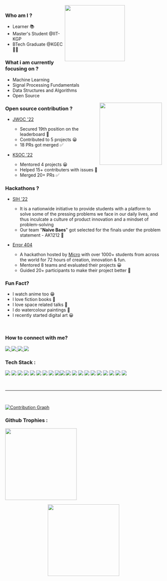 <!-- ![header](./header.png) -->

<img src="https://github-readme-stats.vercel.app/api/?username=soujo&count_private=true&theme=tokyonight&showicons=true&hide=stars&include_all_commits=true&show_icons=true" align="right" height="180" width="62%" />

<!-- <img src="https://awesome-github-stats.azurewebsites.net/user-stats/soujo?cardType=level&theme=github-dark&Border=DDDDDD" align="right" height="180" width="62%" /> -->

### Who am I ?

* Learner &#128218;
* Master's Student @IIT-KGP 
* BTech Graduate @KGEC &#128104;&#8205;&#127891;
<!-- * Backend Lead @[GDSC-KGEC](https://www.linkedin.com/company/dsckgec/) &#128187;
* Web Developer @[KGEC-RS](https://www.linkedin.com/company/kgecrs/) -->
<!-- * a designer &#9999;&#65039; -->

### What i am currently focusing on ?

* Machine Learning  
* Signal Processing Fundamentals
* Data Structures and Algorithms 
* Open Source 
<!-- * MERN &#10084;&#65039; -->
<!-- * Maintaining Github Streaks &#128517; -->
  
<img src="https://github-readme-stats.vercel.app/api/top-langs/?username=soujo&layout=compact&theme=dark&langs_count=10" align="right" height="200"/>

### Open source contribution ?

* [JWOC '22](https://jwoc.tech/)
    - Secured 19th position on the leaderboard 🎊
    - Contributed to 5 projects 😀
    - 18 PRs got merged ✅

* [KSOC '22](https://dscksoc.herokuapp.com/)
    - Mentored 4 projects 😀
    - Helped 15+ contributers with issues 👥
    - Merged 20+ PRs ✅

### Hackathons ?

* [SIH '22](https://www.sih.gov.in/)
  
    - It is a nationwide initiative to provide students with a platform to solve some of the pressing problems we face in our daily lives, and thus inculcate a culture of product innovation and a mindset of problem-solving
    - Our team "**Naive Baes**" got selected for the finals under the problem statement - AK1212 🎊
  
* [Error 404 ](https://404error.club/)
    - A hackathon hosted by [Micro](https://www.getmicro.co/) with over 1000+ students from across the world for 72 hours of creation, innovation & fun.
    - Mentored 8 teams and evaluated their projects 😀
    - Guided 20+ participants to make their project better 👥

### Fun Fact?

* I watch anime too &#128513;
* I love fiction books &#128216;
* I love space related talks &#127756;
* I do watercolour paintings &#127912;
* I recently started digital art 😀

<br>

### How to connect with me?
<a href="mailto:hazrasoujanya@gmail.com">
<img src="https://img.shields.io/badge/Gmail-D14836?style=for-the-badge&logo=gmail&logoColor=white">
</a>
<a href="https://www.linkedin.com/in/soujanyahazra/">
<img src="https://img.shields.io/badge/LinkedIn-0077B5?style=for-the-badge&logo=linkedin&logoColor=white">
</a>
<a href="https://www.instagram.com/soujanya_hazra/">
<img src="https://img.shields.io/badge/Instagram-E4405F?style=for-the-badge&logo=instagram&logoColor=white">
</a>
<a href="https://discordapp.com/users/791383804354887741">
<img src="https://img.shields.io/badge/Discord-5865F2?style=for-the-badge&logo=discord&logoColor=white">
</a>

<br>

### Tech Stack :
<img src="https://img.shields.io/badge/Python-3776AB?style=for-the-badge&logo=python&logoColor=white"> <img src="https://img.shields.io/badge/HTML5-E34F26?style=for-the-badge&logo=html5&logoColor=white"> <img src="https://img.shields.io/badge/CSS3-1572B6?style=for-the-badge&logo=css3&logoColor=white"> <img src="https://img.shields.io/badge/Bootstrap-563D7C?style=for-the-badge&logo=bootstrap&logoColor=white"> <img src="https://img.shields.io/badge/tailwindcss-%2338B2AC.svg?style=for-the-badge&logo=tailwind-css&logoColor=white"> <img src="https://img.shields.io/badge/JWT-black?style=for-the-badge&logo=JSON%20web%20tokens"> <img src="https://img.shields.io/badge/JavaScript-323330?style=for-the-badge&logo=javascript&logoColor=F7DF1E"> <img src="https://img.shields.io/badge/Node.js-339933?style=for-the-badge&logo=nodedotjs&logoColor=white"> <img src="https://img.shields.io/badge/react-%2320232a.svg?style=for-the-badge&logo=react&logoColor=%2361DAFB"><img src="https://img.shields.io/badge/npm-CB3837?style=for-the-badge&logo=npm&logoColor=white"> <img src="https://img.shields.io/badge/Express.js-000000?style=for-the-badge&logo=express&logoColor=white"> <img src="https://img.shields.io/badge/Socket.io-010101?&style=for-the-badge&logo=Socket.io&logoColor=white"> <img src="https://img.shields.io/badge/Pug-E3C29B?style=for-the-badge&logo=pug&logoColor=black"> <img src="https://img.shields.io/badge/MongoDB-white?style=for-the-badge&logo=mongodb&logoColor=4EA94B"> <img src="https://img.shields.io/badge/C-00599C?style=for-the-badge&logo=c&logoColor=white"> <img src="https://img.shields.io/badge/C%2B%2B-00599C?style=for-the-badge&logo=c%2B%2B&logoColor=white"> <img src="https://img.shields.io/badge/Visual_Studio_Code-0078D4?style=for-the-badge&logo=visual%20studio%20code&logoColor=white"> <img src="https://img.shields.io/badge/Heroku-430098?style=for-the-badge&logo=heroku&logoColor=white"> <img src="https://img.shields.io/badge/Git-F05032?style=for-the-badge&logo=git&logoColor=white"> 
<img src="https://img.shields.io/badge/GitHub-100000?style=for-the-badge&logo=github&logoColor=white">

<br>
<hr>
<br>



<!-- [![Contribution graph](https://activity-graph.herokuapp.com/graph?username=soujo&theme=react-dark)](https://github.com/ashutosh00710/github-readme-activity-graph) -->


[![Contribution Graph](https://github-readme-activity-graph.cyclic.app/graph?username=soujo&bg_color=ffcfe9&color=9e4c98&line=9e4c98&point=403d3d&area=true&hide_border=true)](https://github.com/ashutosh00710/github-readme-activity-graph)


### Github Trophies :
<p>
    <img src="https://github-profile-trophy.vercel.app/?username=soujo&theme=onedark&rank=-C,-B" height="230"/>
</p>

<p align="center">
    <img src="https://github-readme-streak-stats.herokuapp.com/?user=soujo&theme=dark" height="230" />
</p>

<!-- ### Watch my contribution graph get eaten by the snake🐍
<br>

![snake-gif](https://github.com/soujo/soujo/blob/output/github-contribution-grid-snake.gif) -->
